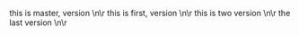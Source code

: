 this is master, version \n\r
this is first, version \n\r
this is two version \n\r
the last version \n\r
